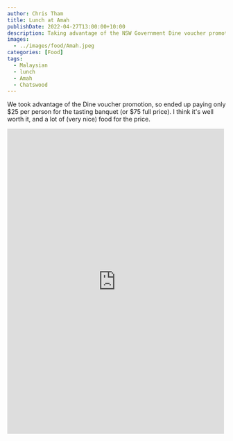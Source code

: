 ```yaml
---
author: Chris Tham
title: Lunch at Amah
publishDate: 2022-04-27T13:00:00+10:00
description: Taking advantage of the NSW Government Dine voucher promotion
images:
  - ../images/food/Amah.jpeg
categories: [Food]
tags:
  - Malaysian
  - lunch
  - Amah
  - Chatswood
---
```


We took advantage of the Dine voucher promotion, so ended up paying only $25 per person for the tasting banquet (or $75 full price). I think it's well worth it, and a lot of (very nice) food for the price.

<iframe src="https://www.facebook.com/plugins/post.php?href=https%3A%2F%2Fwww.facebook.com%2Fchris1.tham%2Fposts%2Fpfbid02o2eXiGhiD3SrFsyK1Vt82QTTLVPuWAS5M4vvB9uPsSmp31ksBk63UrJitygmxLoXl&show_text=true&width=500" width="500" height="703" style="border:none;overflow:hidden" scrolling="no" frameborder="0" allowfullscreen="true" allow="autoplay; clipboard-write; encrypted-media; picture-in-picture; web-share"></iframe>
